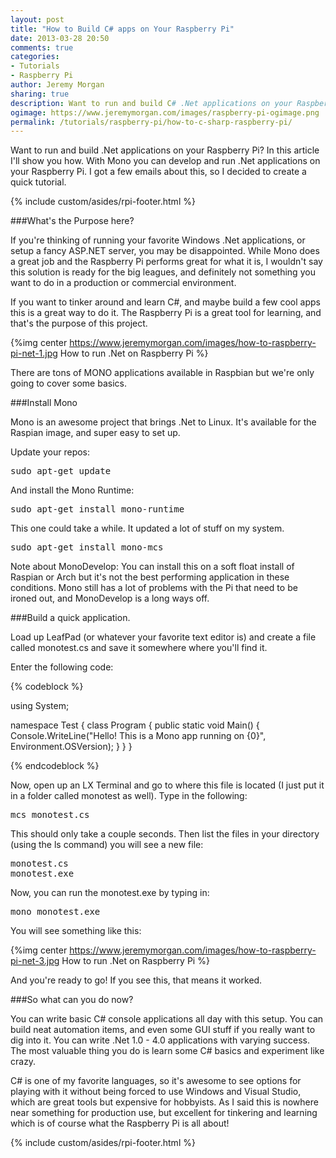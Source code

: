```yaml
---
layout: post
title: "How to Build C# apps on Your Raspberry Pi"
date: 2013-03-28 20:50
comments: true
categories: 
- Tutorials
- Raspberry Pi
author: Jeremy Morgan
sharing: true
description: Want to run and build C# .Net applications on your Raspberry Pi? In this article I'll show you how.
ogimage: https://www.jeremymorgan.com/images/raspberry-pi-ogimage.png
permalink: /tutorials/raspberry-pi/how-to-c-sharp-raspberry-pi/
---
```

Want to run and build .Net applications on your Raspberry Pi? In this article I'll show you how. With Mono you can develop and run .Net applications on your Raspberry Pi. I got a few emails about this, so I decided to create a quick tutorial.

<!-- more -->

{% include custom/asides/rpi-footer.html %}

###What's the Purpose here?

If you're thinking of running your favorite Windows .Net applications, or setup a fancy ASP.NET server, you may be disappointed. While Mono does a great job and the Raspberry Pi performs great for what it is, I wouldn't say this solution is ready for the big leagues, and definitely not something you want to do in a production or commercial environment.

If you want to tinker around and learn C#, and maybe build a few cool apps this is a great way to do it. The Raspberry Pi is a great tool for learning, and that's the purpose of this project. 

{%img center https://www.jeremymorgan.com/images/how-to-raspberry-pi-net-1.jpg How to run .Net on Raspberry Pi %}

There are tons of MONO applications available in Raspbian but we're only going to cover some basics. 

###Install Mono

Mono is an awesome project that brings .Net to Linux. It's available for the Raspian image, and super easy to set up. 

Update your repos:
<pre>sudo apt-get update</pre>

And install the Mono Runtime:

<pre>sudo apt-get install mono-runtime</pre>

This one could take a while. It updated a lot of stuff on my system. 

<pre>sudo apt-get install mono-mcs</pre>

Note about MonoDevelop: You can install this on a soft float install of Raspian or Arch but it's not the best performing application in these conditions. Mono still has a lot of problems with the Pi that need to be ironed out, and MonoDevelop is a long ways off.

###Build a quick application.

Load up LeafPad (or whatever your favorite text editor is) and create a file called monotest.cs and save it somewhere where you'll find it. 

Enter the following code:

{% codeblock %}

using System;

namespace Test
{
    class Program
    {
        public static void Main()
        {
            Console.WriteLine("Hello! This is a Mono app running on {0}", Environment.OSVersion);
        }
    }
}

{% endcodeblock %}

Now, open up an LX Terminal and go to where this file is located (I just put it in a folder called monotest as well). Type in the following:

<pre>
mcs monotest.cs
</pre>

This should only take a couple seconds. Then list the files in your directory (using the ls command) you will see a new file:

<pre>
monotest.cs
monotest.exe
</pre>
  
Now, you can run the monotest.exe by typing in:

<pre>
mono monotest.exe
</pre>

You will see something like this:

{%img center https://www.jeremymorgan.com/images/how-to-raspberry-pi-net-3.jpg How to run .Net on Raspberry Pi %}

And you're ready to go! If you see this, that means it worked. 

###So what can you do now? 

You can write basic C# console applications all day with this setup. You can build neat automation items, and even some GUI stuff if you really want to dig into it. You can write .Net 1.0 - 4.0 applications with varying success. The most valuable thing you do is learn some C# basics and experiment like crazy.

C# is one of my favorite languages, so it's awesome to see options for playing with it without being forced to use Windows and Visual Studio, which are great tools but expensive for hobbyists. As I said this is nowhere near something for production use, but excellent for tinkering and learning which is of course what the Raspberry Pi is all about! 

{% include custom/asides/rpi-footer.html %}


 


